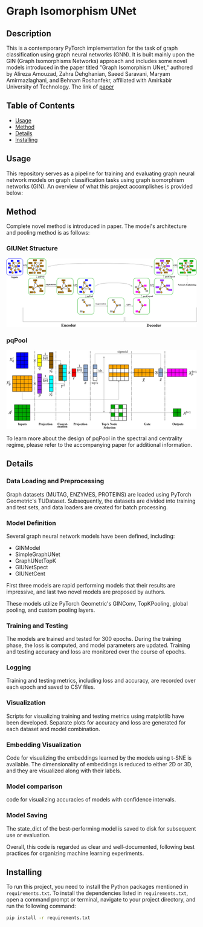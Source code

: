 # Graph Isomorphism UNet

## Description

This is a contemporary PyTorch implementation for the task of graph classification using graph neural networks (GNN). It is built mainly upon the GIN (Graph Isomorphisms Networks) approach and includes some novel models introduced in the paper titled "Graph Isomorphism UNet," authored by Alireza Amouzad, Zahra Dehghanian, Saeed Saravani, Maryam Amirmazlaghani, and Behnam Roshanfekr, affiliated with Amirkabir University of Technology.
The link of [paper](https://doi.org/10.1016/j.eswa.2023.121280)

## Table of Contents

- [Usage](#usage)
- [Method](#method)
- [Details](#details)
- [Installing](#installing)

## Usage

This repository serves as a pipeline for training and evaluating graph neural network models on graph classification tasks using graph isomorphism networks (GIN). An overview of what this project accomplishes is provided below:

## Method

Complete novel method is introduced in paper. The model's architecture and pooling method is as follows:

### GIUNet Structure

![model_archotecture](./paper_images/Model_Architecture.jpg)

### pqPool

![pqPool](./paper_images/Pooling.jpg)

To learn more about the design of pqPool in the spectral and centrality regime, please refer to the accompanying paper for additional information.

## Details

### Data Loading and Preprocessing

Graph datasets (MUTAG, ENZYMES, PROTEINS) are loaded using PyTorch Geometric's TUDataset. Subsequently, the datasets are divided into training and test sets, and data loaders are created for batch processing.

### Model Definition

Several graph neural network models have been defined, including:

- GINModel
- SimpleGraphUNet
- GraphUNetTopK
- GIUNetSpect
- GIUNetCent

First three models are rapid performing models that their results are impressive, and last two novel models are proposed by authors.

These models utilize PyTorch Geometric's GINConv, TopKPooling, global pooling, and custom pooling layers.

### Training and Testing

The models are trained and tested for 300 epochs. During the training phase, the loss is computed, and model parameters are updated. Training and testing accuracy and loss are monitored over the course of epochs.

### Logging

Training and testing metrics, including loss and accuracy, are recorded over each epoch and saved to CSV files.

### Visualization

Scripts for visualizing training and testing metrics using matplotlib have been developed. Separate plots for accuracy and loss are generated for each dataset and model combination.

### Embedding Visualization

Code for visualizing the embeddings learned by the models using t-SNE is available. The dimensionality of embeddings is reduced to either 2D or 3D, and they are visualized along with their labels.

### Model comparison

code for visualizing accuracies of models with confidence intervals.

### Model Saving

The state_dict of the best-performing model is saved to disk for subsequent use or evaluation.

Overall, this code is regarded as clear and well-documented, following best practices for organizing machine learning experiments.

## Installing

To run this project, you need to install the Python packages mentioned in `requirements.txt`. To install the dependencies listed in `requirements.txt`, open a command prompt or terminal, navigate to your project directory, and run the following command:

```bash
pip install -r requirements.txt
